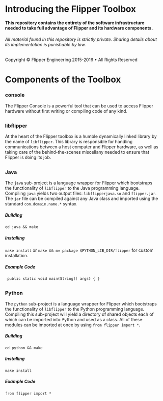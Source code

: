# Introducing the Flipper Toolbox

**This repository contains the entirety of the software infrastructure needed to take full advantage of Flipper and its hardware components.**

###### All material found in this repository is strictly private. Sharing details about its implementation is punishable by law.

Copyright © Flipper Engineering 2015-2016 • All Rights Reserved

# Components of the Toolbox

### console

The Flipper Console is a powerful tool that can be used to access Flipper hardware without first writing or compiling code of any kind.

## 

### libflipper

At the heart of the Flipper toolbox is a humble dynamically linked library by the name of `libflipper`. This library is responsible for handling communications between a host computer and Flipper hardware, as well as taking care of the behind-the-scenes miscellany needed to ensure that Flipper is doing its job.

## 

### Java

The `java` sub-project is a language wrapper for Flipper which bootstraps the functionality of `libflipper` to the Java programming language. Compiling `java` yields two output files: `libflipperjava.so` and `flipper.jar`. The `jar` file can be compiled against any Java class and imported using the standard `com.domain.name.*` syntax.

##### Building

`cd java && make`

##### Installing

`make install` or `make && mv package $PYTHON_LIB_DIR/flipper` for custom installation.

##### Example Code

``` public static void main(String[] args) { }```

## 

### Python

The `python` sub-project is a language wrapper for Flipper which bootstraps the functionality of `libflipper` to the Python programming language. Compiling this sub-project will yield a directory of shared objects each of which can be imported into Python and used as a class. All of these modules can be imported at once by using `from flipper import *`.

##### Building

`cd python && make`

##### Installing

`make install`

##### Example Code

```from flipper import *```

## 
